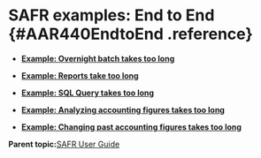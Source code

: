 # SAFR examples: End to End {#AAR440EndtoEnd .reference}

-   **[Example: Overnight batch takes too long](../html/SAREELongONight.md)**  

-   **[Example: Reports take too long](../html/SAREELongReport.md)**  

-   **[Example: SQL Query takes too long](../html/SAREELongSQLQ.md)**  

-   **[Example: Analyzing accounting figures takes too long](../html/SAREELongAnalAccts.md)**  

-   **[Example: Changing past accounting figures takes too long](../html/SAREELongChgAccts.md)**  


**Parent topic:**[SAFR User Guide](../html/AAR400UserGuide.md)

